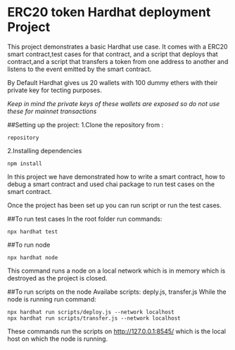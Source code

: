# ERC20 token Hardhat deployment Project

This project demonstrates a basic Hardhat use case. It comes with a ERC20 smart contract,test cases for that contract, and a script that deploys that contract,and a script that transfers a token from one address to another and listens to the event emitted by the smart contract.

By Default Hardhat gives us 20 wallets with 100 dummy ethers with their private key for tecting purposes.

_Keep in mind the private keys of these wallets are exposed so do not use these for mainnet transactions_

##Setting up the project:
1.Clone the repository from :

```
repository
```

2.Installing dependencies

```shell
npm install
```

In this project we have demonstrated how to write a smart contract, how to debug a smart contract and used chai package to run test cases on the smart contract.

Once the project has been set up you can run script or run the test cases.

##To run test cases
In the root folder run commands:

```shell
npx hardhat test
```

##To run node

```shell
npx hardhat node
```

This command runs a node on a local network which is in memory which is destroyed as the project is closed.

##To run scripts on the node
Availabe scripts: deply.js, transfer.js
While the node is running run command:

```shell
npx hardhat run scripts/deploy.js --network localhost
npx hardhat run scripts/transfer.js --network localhost
```

These commands run the scripts on http://127.0.0.1:8545/ which is the local host on which the node is running.
